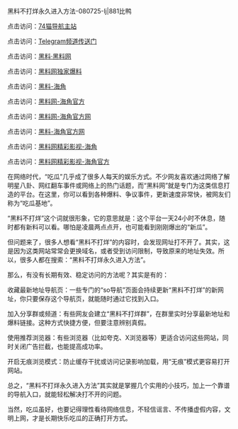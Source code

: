 黑料不打烊永久进入方法-080725-lj|881比鸭

点击访问：<a href="https://74mao.com/">74猫导航主站</a>

点击访问：<a href="https://74mao.com/">Telegram频道传送门</a>

点击访问：<a href="https://heiliaotlyq53.pages.dev">黑料·黑料网</a>

点击访问：<a href="https://heiliaoyvnrda.pages.dev">黑料网独家爆料</a>

点击访问：<a href="https://heiliao3gvg9x.pages.dev">黑料-海角</a>

点击访问：<a href="https://heiliaolvzlu3.pages.dev">黑料网-海角官方</a>

点击访问：<a href="https://heiliaoubleqx.pages.dev">黑料网-海角官方网</a>

点击访问：<a href="https://heiliaokof3cy.pages.dev">黑料-海角官方网</a>

点击访问：<a href="https://heiliaokof3cy.pages.dev">黑料网精彩影视-海角</a>

点击访问：<a href="https://heiliaoxfe5rb.pages.dev">黑料网精彩影视-海角官方</a>

在网络时代，“吃瓜”几乎成了很多人每天的娱乐方式。不少网友喜欢通过网络了解明星八卦、网红翻车事件或网络上的热门话题，而“黑料网”就是专门为这类信息打造的平台。在这里，你可以看到各种爆料、争议事件，更新速度非常快，被网友们称为“吃瓜基地”。

“黑料不打烊”这个词就很形象，它的意思就是：这个平台一天24小时不休息，随时都有新料可以看。哪怕是凌晨两点点开，也可能看到刚刚爆出的“新瓜”。

但问题来了，很多人想看“黑料不打烊”的内容时，会发现网址打不开了。其实，这是因为这类网站常常会更换域名，或者受到访问限制，导致原来的地址失效。所以，很多人都在搜索：“黑料不打烊永久进入方法”。

那么，有没有长期有效、稳定访问的方法呢？其实是有的：

收藏最新地址导航页：一些专门的“so导航”页面会持续更新“黑料不打烊”的新网址，你只要保存这个导航页，就能随时通过它找到入口。

加入分享群或频道：有些网友会建立“黑料不打烊群”，在群里实时分享最新地址和爆料链接。这种方式快捷方便，但要注意辨别真假。

使用推荐浏览器：有些浏览器（比如夸克、X浏览器等）更适合访问这些网站，同时关闭广告拦截，也能提高成功率。

开启无痕浏览模式：防止缓存干扰或访问记录影响加载，用“无痕”模式更容易打开网站。

总之，“黑料不打烊永久进入方法”其实就是掌握几个实用的小技巧，加上一个靠谱的导航入口，就能轻松解决打不开的问题。

当然，吃瓜虽好，也要记得理性看待网络信息，不轻信谣言、不传播虚假内容，文明上网，才是长期快乐吃瓜的正确打开方式。
